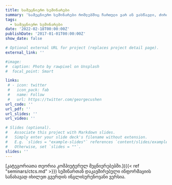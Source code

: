 ```yaml
---
title: სამეცნიერო სემინარები
summary: 'სამეცნიერო სემინარები რომლებშიც ჩართული ვარ ან ვასწავლი, ძირითადად ქუთაისის საერთაშორისო უნივერსიტეტსა და ა. რაზმაძის სახელობის მათემატიკის ინსტიტუტში.'
tags:
  - სამეცნიერო სემინარები
date: '2022-02-18T00:00:00Z'
publishDate: '2017-01-01T00:00:00Z'
show_date: false

# Optional external URL for project (replaces project detail page).
external_link: ''

#image:
#  caption: Photo by rawpixel on Unsplash
#  focal_point: Smart

links:
 # - icon: twitter
 #   icon_pack: fab
 #   name: Follow
 #   url: https://twitter.com/georgecushen
url_code: ''
url_pdf: ''
url_slides: ''
url_video: ''

# Slides (optional).
#   Associate this project with Markdown slides.
#   Simply enter your slide deck's filename without extension.
#   E.g. `slides = "example-slides"` references `content/slides/example-slides.md`.
#   Otherwise, set `slides = ""`.
slides: ''
---
```

 
[კატეგორიათა თეორია კომპიუტერულ მეცნიერებებში.]({{< ref "seminars/ctcs.md" >}}) 
სემინართან დაკავშირებული ინფორმაციის სანახავად იხილეთ გვერდის ინგლისურენოვანი ვერსია.




